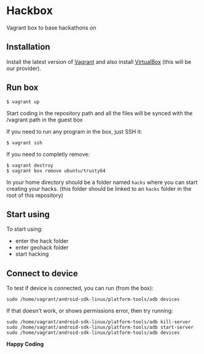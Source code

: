 # Hackbox
Vagrant box to base hackathons on

## Installation
Install the latest version of [Vagrant](https://www.vagrantup.com/downloads.html) and also install [VirtualBox](https://www.virtualbox.org/wiki/Downloads) (this will be our provider).


## Run box
```
$ vagrant up
```

Start coding in the repository path and all the files will be synced with the /vagrant path in the guest box

If you need to run any program in the box, just SSH it:

```
$ vagrant ssh
```

If you need to completly remove:

```
$ vagrant destroy
$ vagrant box remove ubuntu/trusty64
```

In your home directory should be a folder named `hacks` where you can start creating your hacks.
(this folder should be linked to an `hacks` folder in the root of this repository)

## Start using
To start using:
- enter the hack folder
- enter geohack folder
- start hacking

## Connect to device
To test if device is connected, you can run (from the box):

```
sudo /home/vagrant/android-sdk-linux/platform-tools/adb devices
```
If that doesn't work, or shows permissions error, then try running:
```
sudo /home/vagrant/android-sdk-linux/platform-tools/adb kill-server
sudo /home/vagrant/android-sdk-linux/platform-tools/adb start-server
sudo /home/vagrant/android-sdk-linux/platform-tools/adb devices
```

**Happy Coding**
